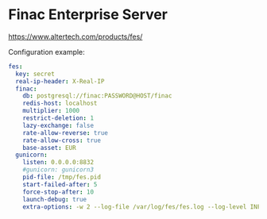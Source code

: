# Finac Enterprise Server

https://www.altertech.com/products/fes/

Configuration example:

```yaml
fes:
  key: secret
  real-ip-header: X-Real-IP
  finac:
    db: postgresql://finac:PASSWORD@HOST/finac
    redis-host: localhost
    multiplier: 1000
    restrict-deletion: 1
    lazy-exchange: false
    rate-allow-reverse: true
    rate-allow-cross: true
    base-asset: EUR
  gunicorn:
    listen: 0.0.0.0:8832
    #gunicorn: gunicorn3
    pid-file: /tmp/fes.pid
    start-failed-after: 5
    force-stop-after: 10
    launch-debug: true
    extra-options: -w 2 --log-file /var/log/fes/fes.log --log-level INFO -u fes
```
